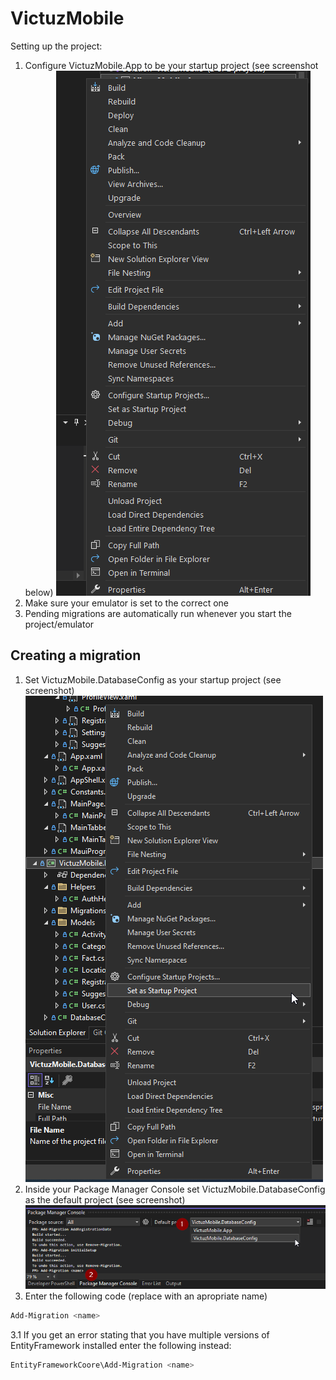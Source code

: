 # VictuzMobile

Setting up the project:
1. Configure VictuzMobile.App to be your startup project (see screenshot below)
    ![Startup project](./images/startup_project.png)
2. Make sure your emulator is set to the correct one
3. Pending migrations are automatically run whenever you start the project/emulator

## Creating a migration
1. Set VictuzMobile.DatabaseConfig as your startup project (see screenshot)
	![Startup Project Migrations](./images/startup_project_migration.png)
2. Inside your Package Manager Console set VictuzMobile.DatabaseConfig as the default project (see screenshot)
	![Default Project Migrations](./images/default_project_migration.png)
3. Enter the following code (replace <name> with an apropriate name)
```powershell
Add-Migration <name>
```
3.1 If you get an error stating that you have multiple versions of EntityFramework installed enter the following instead:
```powershell
EntityFrameworkCoore\Add-Migration <name>
```
